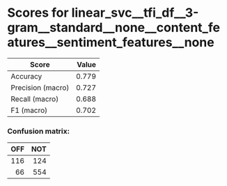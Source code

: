 # Scores for linear_svc__tfi_df__3-gram__standard__none__content_features__sentiment_features__none
|      Score      |Value|
|-----------------|----:|
|Accuracy         |0.779|
|Precision (macro)|0.727|
|Recall (macro)   |0.688|
|F1 (macro)       |0.702|

### Confusion matrix:
|OFF|NOT|
|--:|--:|
|116|124|
| 66|554|

